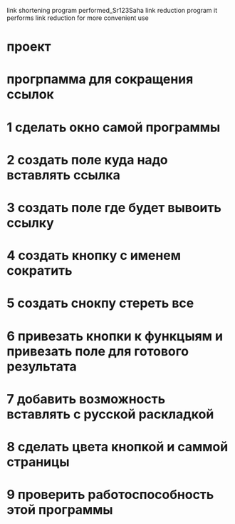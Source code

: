 link shortening program 
performed_Sr123Saha
link reduction program it performs link reduction for more convenient use
# проект  
# прогрпамма для сокращения ссылок
# 1 сделать окно самой программы 
# 2 создать поле куда надо вставлять ссылка
# 3 создать поле где будет вывоить ссылку
# 4 создать кнопку с именем сократить
# 5 создать снокпу стереть все
# 6 привезать кнопки к функцыям и привезать поле для готового результата
# 7 добавить возможность вставлять с русской раскладкой
# 8 сделать цвета кнопкой и саммой страницы 
# 9 проверить работоспособность этой программы


